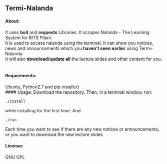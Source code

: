 ## Termi-Nalanda
#### About:
It uses **bs4** and **requests** Libraries. It scrapes Nalanda - The Learning System for BITS Pilani.<br>It is used to access nalanda using the terminal. It can show you notices, news and announcements which you **haven't seen earlier** using Termi-Nalanda.<br>It will also **download/update all** the lecture slides and other content for you.<br>
<br>
#### Requirements:
Ubuntu, Python2.7 and pip installed
<br>#### Usage:
Download the repository. Then, in a terminal window, run: <br>
```shell
./install 
```
while installing for the first time. And
```shell
./run
```
Each time you want to see if there are any new notices or announcements, or you want to download the new lecture slides
<br>
#### License:
GNU GPL
